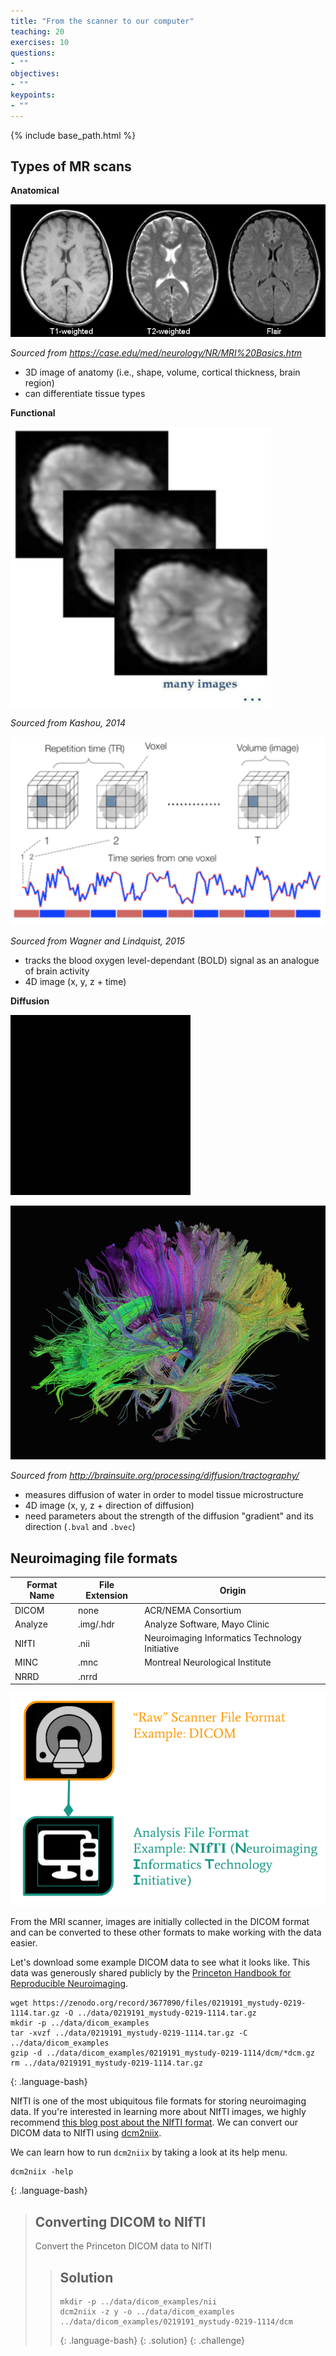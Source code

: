 ```yaml
---
title: "From the scanner to our computer"
teaching: 20
exercises: 10
questions:
- ""
objectives:
- ""
keypoints:
- ""
---
```


{% include base_path.html %}

## Types of MR scans

**Anatomical**

![](../fig/t1t2flairbrain.jpeg)

*Sourced from https://case.edu/med/neurology/NR/MRI%20Basics.htm*

- 3D image of anatomy (i.e., shape, volume, cortical thickness, brain region)
- can differentiate tissue types

**Functional**

![](../fig/fmri.png)

*Sourced from Kashou, 2014*

![](../fig/fmri_timeseries.png)

*Sourced from Wagner and Lindquist, 2015*

- tracks the blood oxygen level-dependant (BOLD) signal as an analogue of brain activity
- 4D image (x, y, z + time)

**Diffusion**

![](../fig/dwi.gif)

![](../fig/dwi_tracts.png)

*Sourced from http://brainsuite.org/processing/diffusion/tractography/*

- measures diffusion of water in order to model tissue microstructure
- 4D image (x, y, z + direction of diffusion)
- need parameters about the strength of the diffusion "gradient" and its direction (`.bval` and `.bvec`)

## Neuroimaging file formats

|Format Name | File Extension | Origin |
|---|---|---|
| DICOM | none | ACR/NEMA Consortium |
| Analyze | .img/.hdr | Analyze Software, Mayo Clinic |
| NIfTI | .nii | Neuroimaging Informatics Technology Initiative |
| MINC | .mnc | Montreal Neurological Institute |
| NRRD | .nrrd | |

![dicom-to-nifti](../fig/dicom_to_nifti.png)

From the MRI scanner, images are initially collected in the DICOM format and can be converted to these other formats to make working with the data easier.

Let's download some example DICOM data to see what it looks like.
This data was generously shared publicly by the [Princeton Handbook for Reproducible Neuroimaging](https://brainhack-princeton.github.io/handbook/).

~~~
wget https://zenodo.org/record/3677090/files/0219191_mystudy-0219-1114.tar.gz -O ../data/0219191_mystudy-0219-1114.tar.gz
mkdir -p ../data/dicom_examples
tar -xvzf ../data/0219191_mystudy-0219-1114.tar.gz -C ../data/dicom_examples
gzip -d ../data/dicom_examples/0219191_mystudy-0219-1114/dcm/*dcm.gz
rm ../data/0219191_mystudy-0219-1114.tar.gz
~~~
{: .language-bash}

NIfTI is one of the most ubiquitous file formats for storing neuroimaging data.
If you're interested in learning more about NIfTI images, we highly recommend [this blog post about the NIfTI format](http://brainder.org/2012/09/23/the-nifti-file-format/).
We can convert our DICOM data to NIfTI using [dcm2niix](https://github.com/rordenlab/dcm2niix).

We can learn how to run `dcm2niix` by taking a look at its help menu.
~~~
dcm2niix -help
~~~
{: .language-bash}

> ## Converting DICOM to NIfTI
> Convert the Princeton DICOM data to NIfTI
>
> > ## Solution
> > ~~~
> > mkdir -p ../data/dicom_examples/nii
> > dcm2niix -z y -o ../data/dicom_examples ../data/dicom_examples/0219191_mystudy-0219-1114/dcm
> > ~~~
> > {: .language-bash}
> {: .solution}
{: .challenge}
